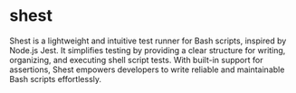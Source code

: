 # shest
Shest is a lightweight and intuitive test runner for Bash scripts, inspired by Node.js Jest. It simplifies testing by providing a clear structure for writing, organizing, and executing shell script tests. With built-in support for assertions, Shest empowers developers to write reliable and maintainable Bash scripts effortlessly.
